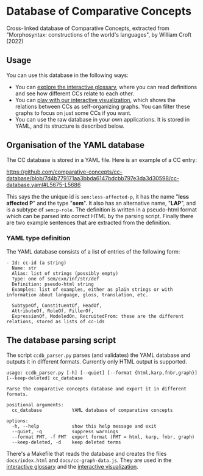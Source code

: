 # Database of Comparative Concepts
Cross-linked database of Comparative Concepts, extracted from "Morphosyntax: constructions of the world's languages", by William Croft (2022)

## Usage

You can use this database in the following ways:

- You can [explore the interactive glossary](https://comparative-concepts.github.io/cc-database/), where you can read definitions and see how different CCs relate to each other.
- You can [play with our interactive visualization](https://comparative-concepts.github.io/cc-database/cc-graph.html), which shows the relations between CCs as self-organizing graphs. You can filter these graphs to focus on just some CCs if you want.
- You can use the raw database in your own applications. It is stored in YAML, and its structure is described below.

## Organisation of the YAML database

The CC database is stored in a YAML file. 
Here is an example of a CC entry:

https://github.com/comparative-concepts/cc-database/blob/7d4b779171aa3bbda6147bdcbb797e3da3d30598/cc-database.yaml#L5675-L5686

This says the the unique id is `sem:less-affected-p`, it has the name "**less affected P**" and the type "**sem**". It also has an alternative name, "**LAP**", and is a subtype of `sem:p-role`. The definition is written in a pseudo-html format which can be parsed into correct HTML by the parsing script. Finally there are two example sentences that are extracted from the definition.

### YAML type definition

The YAML database consists of a list of entries of the following form:
```
- Id: cc-id (a string)
  Name: str
  Alias: list of strings (possibly empty)
  Type: one of sem/cxn/inf/str/def
  Definition: pseudo-html string
  Examples: list of examples, either as plain strings or with information about language, gloss, translation, etc.

  SubtypeOf, ConstituentOf, HeadOf, 
  AttributeOf, RoleOf, FillerOf,
  ExpressionOf, ModeledOn, RecruitedFrom: these are the different relations, stored as lists of cc-ids
```

## The database parsing script

The script `ccdb_parser.py` parses (and validates) the YAML database and outputs it in different formats. Currently only HTML output is supported.

```
usage: ccdb_parser.py [-h] [--quiet] [--format {html,karp,fnbr,graph}] [--keep-deleted] cc_database

Parse the comparative concepts database and export it in different formats.

positional arguments:
  cc_database           YAML database of comparative concepts

options:
  -h, --help            show this help message and exit
  --quiet, -q           suppress warnings
  --format FMT, -f FMT  export format (FMT = html, karp, fnbr, graph)
  --keep-deleted, -d    keep deleted terms
```

There's a Makefile that reads the database and creates the files `docs/index.html` and `docs/cc-graph-data.js`. 
They are used in the [interactive glossary](https://comparative-concepts.github.io/cc-database>) 
and the [interactive visualization](https://comparative-concepts.github.io/cc-database/cc-graph.html).

